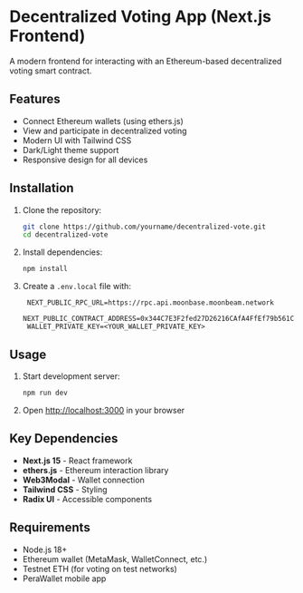 # Decentralized Voting App (Next.js Frontend)

A modern frontend for interacting with an Ethereum-based decentralized voting smart contract.

## Features
- Connect Ethereum wallets (using ethers.js)
- View and participate in decentralized voting
- Modern UI with Tailwind CSS
- Dark/Light theme support
- Responsive design for all devices

## Installation

1. Clone the repository:
   ```bash
   git clone https://github.com/yourname/decentralized-vote.git
   cd decentralized-vote
   ```

2. Install dependencies:
   ```bash
   npm install
   ```

3. Create a `.env.local` file with:
   ```env
    NEXT_PUBLIC_RPC_URL=https://rpc.api.moonbase.moonbeam.network
    NEXT_PUBLIC_CONTRACT_ADDRESS=0x344C7E3F2fed27D26216CAfA4FfEf79b561Ce210
    WALLET_PRIVATE_KEY=<YOUR_WALLET_PRIVATE_KEY>
   ```

## Usage

1. Start development server:
   ```bash
   npm run dev
   ```

2. Open [http://localhost:3000](http://localhost:3000) in your browser

## Key Dependencies

- **Next.js 15** - React framework
- **ethers.js** - Ethereum interaction library
- **Web3Modal** - Wallet connection
- **Tailwind CSS** - Styling
- **Radix UI** - Accessible components

## Requirements

- Node.js 18+
- Ethereum wallet (MetaMask, WalletConnect, etc.)
- Testnet ETH (for voting on test networks)
- PeraWallet mobile app
